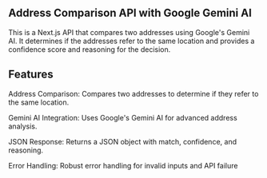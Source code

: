 ## Address Comparison API with Google Gemini AI
This is a Next.js API that compares two addresses using Google's Gemini AI. It determines if the addresses refer to the same location and provides a confidence score and reasoning for the decision.

## Features
Address Comparison: Compares two addresses to determine if they refer to the same location.

Gemini AI Integration: Uses Google's Gemini AI for advanced address analysis.

JSON Response: Returns a JSON object with match, confidence, and reasoning.

Error Handling: Robust error handling for invalid inputs and API failure




